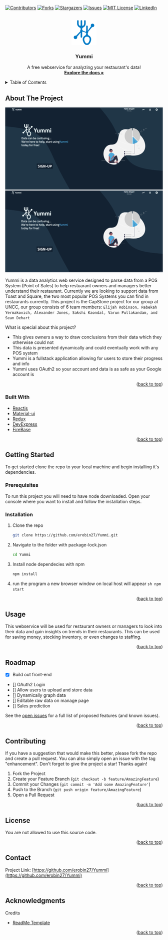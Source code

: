 <div id="top"></div>
<!--
*** Thanks for checking out the Best-README-Template. If you have a suggestion
*** that would make this better, please fork the repo and create a pull request
*** or simply open an issue with the tag "enhancement".
*** Don't forget to give the project a star!
*** Thanks again! Now go create something AMAZING! :D
-->

<!-- PROJECT SHIELDS -->
<!--
*** I'm using markdown "reference style" links for readability.
*** Reference links are enclosed in brackets [ ] instead of parentheses ( ).
*** See the bottom of this document for the declaration of the reference variables
*** for contributors-url, forks-url, etc. This is an optional, concise syntax you may use.
*** https://www.markdownguide.org/basic-syntax/#reference-style-links
-->

[![Contributors][contributors-shield]][contributors-url]
[![Forks][forks-shield]][forks-url]
[![Stargazers][stars-shield]][stars-url]
[![Issues][issues-shield]][issues-url]
[![MIT License][license-shield]][license-url]
[![LinkedIn][linkedin-shield]][linkedin-url]

<!-- PROJECT LOGO -->
<br />
<div align="center">
  <a href="https://github.com/erobin27/Yummi">
    <img src="public/YummiBlue.svg" alt="Logo" width="80" height="80">
  </a>

  <h3 align="center">Yummi</h3>

  <p align="center">
    A free webservice for analyzing your restaurant's data!
    <br />
    <a href="https://github.com/erobin27/Yummi"><strong>Explore the docs »</strong></a>
    <br />
  </p>
</div>

<!-- TABLE OF CONTENTS -->
<details>
  <summary>Table of Contents</summary>
  <ol>
    <li>
      <a href="#about-the-project">About The Project</a>
      <ul>
        <li><a href="#built-with">Built With</a></li>
      </ul>
    </li>
    <li>
      <a href="#getting-started">Getting Started</a>
      <ul>
        <li><a href="#prerequisites">Prerequisites</a></li>
        <li><a href="#installation">Installation</a></li>
      </ul>
    </li>
    <li><a href="#usage">Usage</a></li>
    <li><a href="#roadmap">Roadmap</a></li>
    <li><a href="#contributing">Contributing</a></li>
    <li><a href="#license">License</a></li>
    <li><a href="#contact">Contact</a></li>
    <li><a href="#acknowledgments">Acknowledgments</a></li>
  </ol>
</details>

<!-- ABOUT THE PROJECT -->

## About The Project

[![Product Name Screen Shot][product-screenshot]]()
[![Product Name Screen Shot][product-screenshot2]]()

Yummi is a data analytics web service designed to parse data from a POS System (Point of Sales) to help restuarant owners and managers better understand their restaurant. Currently we are looking to support data from Toast and Square, the two most popular POS Systems you can find in restaurants currently. This project is the CapStone project for our group at UNCC, our group consists of 6 team members: ```Elijah Robinson, Rebekah Yermakovich, Alexander Jones, Sakshi Kaondal, Varun Pullakandam, and Sean Dehart```

What is special about this project?

- This gives owners a way to draw conclusions from their data which they otherwise could not
- This data is presented dynamically and could eventually work with any POS system
- Yummi is a fullstack application allowing for users to store their progress and info
- Yummi uses OAuth2 so your account and data is as safe as your Google account is

<p align="right">(<a href="#top">back to top</a>)</p>

### Built With

- [Reactjs](https://reactjs.org/)
- [Material-ui](https://mui.com/)
- [Redux](https://redux.js.org/)
- [DevExpress](https://devexpress.github.io/)
- [FireBase](https://firebase.google.com/)

<p align="right">(<a href="#top">back to top</a>)</p>

<!-- GETTING STARTED -->

## Getting Started

To get started clone the repo to your local machine and begin installing it's dependencies.

### Prerequisites

To run this project you will need to have node downloaded. Open your console where you want to install and follow the installation steps.

### Installation

1. Clone the repo
   ```sh
   git clone https://github.com/erobin27/Yummi.git
   ```
2. Navigate to the folder with package-lock.json
   ```sh
   cd Yummi
   ```
3. Install node dependecies with npm
   ```sh
   npm install
   ```
4. run the program a new browser window on local host will appear
`sh npm start `
<p align="right">(<a href="#top">back to top</a>)</p>

<!-- USAGE EXAMPLES -->

## Usage

This webservice will be used for restaurant owners or managers to look into their data and gain insights on trends in their restaurants. This can be used for saving money, stocking inventory, or even changes to staffing.

<p align="right">(<a href="#top">back to top</a>)</p>

<!-- ROADMAP -->

## Roadmap

- [x] Build out front-end
- [] OAuth2 Login
- [] Allow users to upload and store data
- [] Dynamically graph data
- [] Editable raw data on manage page
- [] Sales prediction

See the [open issues](https://github.com/erobin27/Yummi/issues) for a full list of proposed features (and known issues).

<p align="right">(<a href="#top">back to top</a>)</p>

<!-- CONTRIBUTING -->

## Contributing

If you have a suggestion that would make this better, please fork the repo and create a pull request. You can also simply open an issue with the tag "enhancement".
Don't forget to give the project a star! Thanks again!

1. Fork the Project
2. Create your Feature Branch (`git checkout -b feature/AmazingFeature`)
3. Commit your Changes (`git commit -m 'Add some AmazingFeature'`)
4. Push to the Branch (`git push origin feature/AmazingFeature`)
5. Open a Pull Request

<p align="right">(<a href="#top">back to top</a>)</p>

<!-- LICENSE -->

## License

You are not allowed to use this source code.

<p align="right">(<a href="#top">back to top</a>)</p>

<!-- CONTACT -->

## Contact

Project Link: [https://github.com/erobin27/Yummi](https://github.com/erobin27/Yummi)

<p align="right">(<a href="#top">back to top</a>)</p>

<!-- ACKNOWLEDGMENTS -->

## Acknowledgments

Credits

- [ReadMe Template](https://github.com/othneildrew/Best-README-Template/blob/master/README.md)
<!--
- [Choose an Open Source License](https://choosealicense.com)
- [GitHub Emoji Cheat Sheet](https://www.webpagefx.com/tools/emoji-cheat-sheet)
- [Malven's Flexbox Cheatsheet](https://flexbox.malven.co/)
- [Malven's Grid Cheatsheet](https://grid.malven.co/)
- [Img Shields](https://shields.io)
- [GitHub Pages](https://pages.github.com)
- [Font Awesome](https://fontawesome.com)
- [React Icons](https://react-icons.github.io/react-icons/search)
-->
<p align="right">(<a href="#top">back to top</a>)</p>

<!-- MARKDOWN LINKS & IMAGES -->
<!-- https://www.markdownguide.org/basic-syntax/#reference-style-links -->

[contributors-shield]: https://img.shields.io/github/contributors/erobin27/Yummi.svg?style=for-the-badge
[contributors-url]: https://github.com/erobin27/Yummi/graphs/contributors
[forks-shield]: https://img.shields.io/github/forks/erobin27/Yummi.svg?style=for-the-badge
[forks-url]: https://github.com/erobin27/Yummi/network/members
[stars-shield]: https://img.shields.io/github/stars/erobin27/Yummi.svg?style=for-the-badge
[stars-url]: https://github.com/erobin27/Yummi/stargazers
[issues-shield]: https://img.shields.io/github/issues/erobin27/Yummi.svg?style=for-the-badge
[issues-url]: https://github.com/erobin27/Yummi/issues
[license-shield]: https://img.shields.io/github/license/erobin27/Yummi.svg?style=for-the-badge
[license-url]: https://github.com/erobin27/Yummi/blob/master/LICENSE.txt
[linkedin-shield]: https://img.shields.io/badge/-LinkedIn-black.svg?style=for-the-badge&logo=linkedin&colorB=555
[linkedin-url]: https://www.linkedin.com/in/elijah-robinson98/
[product-screenshot]: project_info/Demo/screenshot.png
[product-screenshot2]: project_info/Demo/Demo.gif
